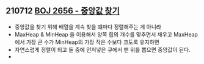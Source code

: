 ## 210712 [BOJ 2656 - 중앙값 찾기](https://www.acmicpc.net/problem/2696)
- 중앙값을 찾기 위해 배열을 계속 찾을 떄마다 정렬해주는 게 아니라
- MaxHeap & MinHeap 을 이용해서 양쪽 힙의 개수를 맞추면서 채우고 MaxHeap에서 가장 큰 수가 MinHeap의 가장 작은 수보다 크도록 유지하면
- 자연스럽게 정렬이 되고 둘 중에 먼저넣은 큐에서 맨 위를 뽑으면 중앙값이 된다.
- 